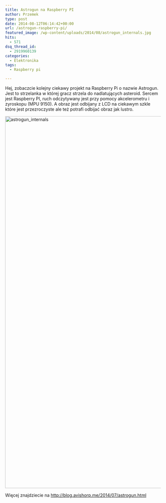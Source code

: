 ```yaml
---
title: Astrogun na Raspberry PI
author: Przemek
type: post
date: 2014-08-12T06:14:42+00:00
url: /astrogun-raspberry-pi/
featured_image: /wp-content/uploads/2014/08/astrogun_internals.jpg
hits:
  - 571
dsq_thread_id:
  - 2919960139
categories:
  - Elektronika
tags:
  - Raspberry pi

---
```

Hej, zobaczcie kolejny ciekawy projekt na Raspberry Pi o nazwie Astrogun. Jest to strzelanka w której gracz strzela do nadlatujących asteroid. Sercem jest Raspberry PI, ruch odczytywany jest przy pomocy akcelerometru i zyroskopu (MPU 9150). A obraz jest odbijany z LCD na ciekawym szkle które jest przezroczyste ale też potrafi odbijać obraz jak lustro.

<!--more-->

[<img class="aligncenter size-full wp-image-7491" src="http://techfreak.pl/wp-content/uploads/2014/08/astrogun_internals.jpg" alt="astrogun_internals" width="1600" height="1200" />][1]



Więcej znajdziecie na <a href="http://blog.avishorp.me/2014/07/astrogun.html" target="_blank">http://blog.avishorp.me/2014/07/astrogun.html</a>

 [1]: http://techfreak.pl/wp-content/uploads/2014/08/astrogun_internals.jpg